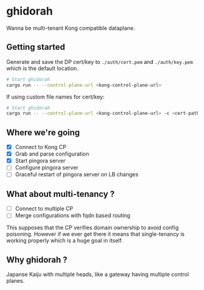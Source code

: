 # ghidorah
Wanna be multi-tenant Kong compatible dataplane.

## Getting started

Generate and save the DP cert/key to `./auth/cert.pem` and `./auth/key.pem` which is the default location.

```bash
# Start ghidorah
cargo run -- --control-plane-url <kong-control-plane-url>

```

If using custom file names for cert/key:

```bash
# Start ghidorah
cargo run -- --control-plane-url <kong-control-plane-url> -c <cert-path> -k <key-path>

```

## Where we're going

- [x] Connect to Kong CP
- [x] Grab and parse configuration
- [x] Start pingora server
- [ ] Configure pingora server
- [ ] Graceful restart of pingora server on LB changes

## What about multi-tenancy ?

- [ ] Connect to multiple CP
- [ ] Merge configurations with fqdn based routing

This supposes that the CP verifies domain ownership to avoid config poisoning.
However if we ever get there it means that single-tenancy is working properly which is a huge goal in itself.

## Why ghidorah ?

Japanse Kaiju with multiple heads, like a gateway having multiple control planes.
